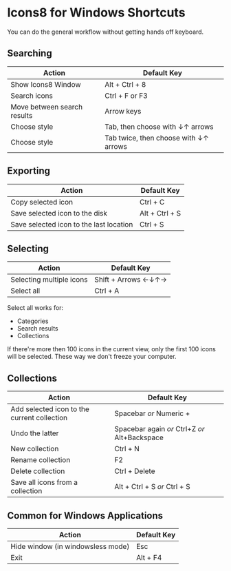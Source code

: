 # Icons8 for Windows Shortcuts

You can do the general workflow without getting hands off keyboard.

## Searching 

Action | Default Key
----|---
Show Icons8 Window | Alt + Ctrl + 8
Search icons | Ctrl + F or F3
Move between search results | Arrow keys
Choose style | Tab, then choose with ↓↑ arrows
Choose style | Tab twice, then choose with ↓↑ arrows

## Exporting 

Action | Default Key
----|---
Copy selected icon |  Ctrl + C
Save selected icon to the disk | Alt +  Ctrl + S
Save selected icon to the last location |  Ctrl + S

## Selecting

Action | Default Key
----|---
Selecting multiple icons | Shift + Arrows ←↓↑→
Select all | Ctrl + A

Select all works for:
* Categories
* Search results
* Collections

If there're more then 100 icons in the current view, only the first 100 icons will be selected. These way we don't freeze your computer.

## Collections

Action | Default Key
----|---
Add selected icon to the current collection | Spacebar _or_ Numeric +
Undo the latter | Spacebar again _or_  Ctrl+Z _or_ Alt+Backspace
New collection |  Ctrl + N
Rename collection | F2
Delete collection |  Ctrl + Delete
Save all icons from a collection |  Alt + Ctrl + S _or_ Ctrl + S


## Common for Windows Applications

Action | Default Key
----|---
Hide window (in windowsless mode) | Esc  
Exit | Alt + F4
